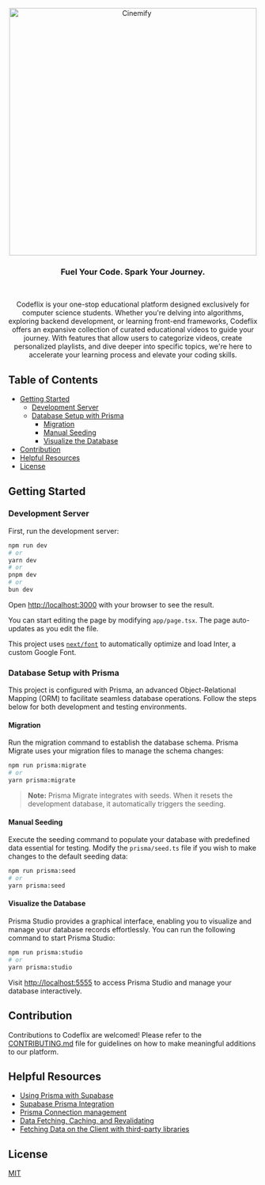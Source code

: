 <p align="center">
    <picture>
      <source media="(prefers-color-scheme: dark)" srcset="https://github.com/javier-arango/codeflix/assets/58098790/9a05bbbb-de7d-4a09-8ffa-58f970054211">
      <img src="https://github.com/javier-arango/codeflix/assets/58098790/9a05bbbb-de7d-4a09-8ffa-58f970054211" alt="Cinemify" width="500" />
    </picture>
</p>


<h3 align="center">Fuel Your Code. Spark Your Journey.</h3>

<br/>
<p align="center">Codeflix is your one-stop educational platform designed exclusively for computer science students. Whether you're delving into algorithms, exploring backend development, or learning front-end frameworks, Codeflix offers an expansive collection of curated educational videos to guide your journey. With features that allow users to categorize videos, create personalized playlists, and dive deeper into specific topics, we're here to accelerate your learning process and elevate your coding skills.</p>

## Table of Contents
- [Getting Started](#getting-started)
    - [Development Server](#development-server)
    - [Database Setup with Prisma](#database-setup-with-prisma)
      - [Migration](#migration)
      - [Manual Seeding](#manual-seeding)
      - [Visualize the Database](#visualize-the-database)
- [Contribution](#contribution)
- [Helpful Resources](#helpful-resources)
- [License](#license)

## Getting Started

### Development Server
First, run the development server:

```bash
npm run dev
# or
yarn dev
# or
pnpm dev
# or
bun dev
```

Open [http://localhost:3000](http://localhost:3000) with your browser to see the result.

You can start editing the page by modifying `app/page.tsx`. The page auto-updates as you edit the file.

This project uses [`next/font`](https://nextjs.org/docs/basic-features/font-optimization) to automatically optimize and load Inter, a custom Google Font.

### Database Setup with Prisma

This project is configured with Prisma, an advanced Object-Relational Mapping (ORM) to facilitate seamless database operations. Follow the steps below for both development and testing environments.

#### Migration

Run the migration command to establish the database schema. Prisma Migrate uses your migration files to manage the schema changes:

```bash
npm run prisma:migrate
# or
yarn prisma:migrate
```

> **Note:** Prisma Migrate integrates with seeds. When it resets the development database, it automatically triggers the seeding.

#### Manual Seeding

Execute the seeding command to populate your database with predefined data essential for testing. Modify the `prisma/seed.ts` file if you wish to make changes to the default seeding data:

```bash
npm run prisma:seed
# or
yarn prisma:seed
```

#### Visualize the Database

Prisma Studio provides a graphical interface, enabling you to visualize and manage your database records effortlessly. You can run the following command to start Prisma Studio:

```bash
npm run prisma:studio
# or
yarn prisma:studio
```

Visit [http://localhost:5555](http://localhost:5555/) to access Prisma Studio and manage your database interactively.

## Contribution

Contributions to Codeflix are welcomed! Please refer to the [CONTRIBUTING.md](https://github.com/javier-arango/codeflix/blob/main/CONTRIBUTING.md) file for guidelines on how to make meaningful additions to our platform.

## Helpful Resources
- [Using Prisma with Supabase](https://www.prisma.io/docs/guides/database/supabase)
- [Supabase Prisma Integration](https://supabase.com/partners/integrations/prisma)
- [Prisma Connection management](https://www.prisma.io/docs/guides/performance-and-optimization/connection-management#serverless-environments-faas)
- [Data Fetching, Caching, and Revalidating](https://nextjs.org/docs/app/building-your-application/data-fetching/fetching-caching-and-revalidating)
- [Fetching Data on the Client with third-party libraries](https://swr.vercel.app/docs/getting-started)

## License
[MIT](https://github.com/javier-arango/cinemify/blob/main/LICENSE)

